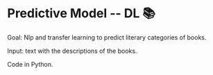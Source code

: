 # Predictive Model -- DL :books:

Goal: Nlp and transfer learning to predict literary categories of books.

Input: text with the descriptions of the books. 

Code in Python.
